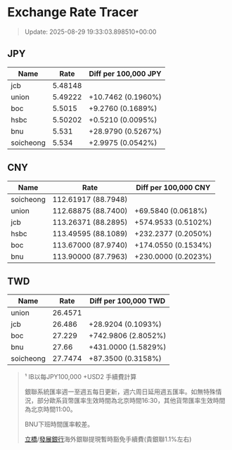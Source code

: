 # Exchange Rate Tracer

> Update: 2025-08-29 19:33:03.898510+00:00

## JPY

| Name      |    Rate | Diff per 100,000 JPY   |
|-----------|---------|------------------------|
| jcb       | 5.48148 |                        |
| union     | 5.49222 | +10.7462 (0.1960%)     |
| boc       | 5.5015  | +9.2760 (0.1689%)      |
| hsbc      | 5.50202 | +0.5210 (0.0095%)      |
| bnu       | 5.531   | +28.9790 (0.5267%)     |
| soicheong | 5.534   | +2.9975 (0.0542%)      |

## CNY

| Name      | Rate                | Diff per 100,000 CNY   |
|-----------|---------------------|------------------------|
| soicheong | 112.61917	(88.7948) |                        |
| union     | 112.68875	(88.7400) | +69.5840 (0.0618%)     |
| jcb       | 113.26371	(88.2895) | +574.9533 (0.5102%)    |
| hsbc      | 113.49595	(88.1089) | +232.2377 (0.2050%)    |
| boc       | 113.67000	(87.9740) | +174.0550 (0.1534%)    |
| bnu       | 113.90000	(87.7963) | +230.0000 (0.2023%)    |

## TWD

| Name      |    Rate | Diff per 100,000 TWD   |
|-----------|---------|------------------------|
| union     | 26.4571 |                        |
| jcb       | 26.486  | +28.9204 (0.1093%)     |
| boc       | 27.229  | +742.9806 (2.8052%)    |
| bnu       | 27.66   | +431.0000 (1.5829%)    |
| soicheong | 27.7474 | +87.3500 (0.3158%)     |


> ¹ IB以每JPY100,000 +USD2 手續費計算
>
> 銀聯系統匯率週一至週五每日更新，週六周日延用週五匯率。如無特殊情況，部分歐系貨幣匯率生效時間為北京時間16:30，其他貨幣匯率生效時間為北京時間11:00。
>
> BNU下班時間匯率較差。
>
> [立橋](https://www.wlbank.com.mo/uploads/ueditor/file/20181211/1544536513900230.pdf)/[發展銀行](https://www.mdb.com.mo/Service_Charges_20230728.pdf)海外銀聯提現暫時豁免手續費(貴銀聯1.1%左右)

